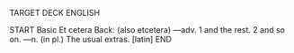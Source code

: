 TARGET DECK
ENGLISH

START
Basic
Et cetera
Back: (also etcetera) —adv. 1 and the rest. 2 and so on. —n. (in pl.) The usual extras. [latin]
END

